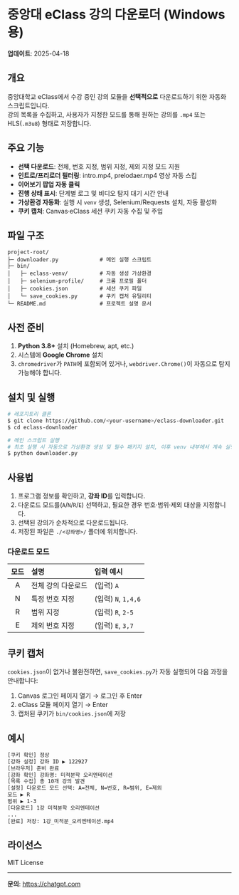# 중앙대 eClass 강의 다운로더 (Windows 용)

**업데이트**: 2025-04-18

## 개요
중앙대학교 eClass에서 수강 중인 강의 모듈을 **선택적으로** 다운로드하기 위한 자동화 스크립트입니다.  
강의 목록을 수집하고, 사용자가 지정한 모드를 통해 원하는 강의를 `.mp4` 또는 HLS(`.m3u8`) 형태로 저장합니다.

## 주요 기능
- **선택 다운로드**: 전체, 번호 지정, 범위 지정, 제외 지정 모드 지원
- **인트로/프리로더 필터링**: intro.mp4, prelodaer.mp4 영상 자동 스킵
- **이어보기 팝업 자동 클릭**
- **진행 상태 표시**: 단계별 로그 및 비디오 탐지 대기 시간 안내
- **가상환경 자동화**: 실행 시 `venv` 생성, Selenium/Requests 설치, 자동 활성화
- **쿠키 캡처**: Canvas·eClass 세션 쿠키 자동 수집 및 주입

## 파일 구조
```
project-root/
├─ downloader.py             # 메인 실행 스크립트
├─ bin/
│   ├─ eclass-venv/          # 자동 생성 가상환경
│   ├─ selenium-profile/     # 크롬 프로필 폴더
│   ├─ cookies.json          # 세션 쿠키 파일
│   └─ save_cookies.py       # 쿠키 캡처 유틸리티
└─ README.md                 # 프로젝트 설명 문서
```

## 사전 준비
1. **Python 3.8+** 설치 (Homebrew, apt, etc.)  
2. 시스템에 **Google Chrome** 설치  
3. `chromedriver`가 `PATH`에 포함되어 있거나, `webdriver.Chrome()`이 자동으로 탐지 가능해야 합니다.

## 설치 및 실행
```bash
# 레포지토리 클론
$ git clone https://github.com/<your-username>/eclass-downloader.git
$ cd eclass-downloader

# 메인 스크립트 실행
# 최초 실행 시 자동으로 가상환경 생성 및 필수 패키지 설치, 이후 venv 내부에서 계속 실행됩니다
$ python downloader.py
```

## 사용법
1. 프로그램 정보를 확인하고, **강좌 ID**를 입력합니다.  
2. 다운로드 모드를(`A`/`N`/`R`/`E`) 선택하고, 필요한 경우 번호·범위·제외 대상을 지정합니다.  
3. 선택된 강의가 순차적으로 다운로드됩니다.  
4. 저장된 파일은 `./<강좌명>/` 폴더에 위치합니다.

### 다운로드 모드
| 모드 | 설명                          | 입력 예시      |
|:----:|:-----------------------------|:---------------|
| A    | 전체 강의 다운로드           | (입력) `A`     |
| N    | 특정 번호 지정               | (입력) `N`, `1,4,6` |
| R    | 범위 지정                    | (입력) `R`, `2-5`   |
| E    | 제외 번호 지정               | (입력) `E`, `3,7`   |

## 쿠키 캡처
`cookies.json`이 없거나 불완전하면, `save_cookies.py`가 자동 실행되어 다음 과정을 안내합니다:  
1. Canvas 로그인 페이지 열기 → 로그인 후 Enter  
2. eClass 모듈 페이지 열기 → Enter  
3. 캡처된 쿠키가 `bin/cookies.json`에 저장

## 예시
```bash
[쿠키 확인] 정상
[강좌 설정] 강좌 ID ▶ 122927
[브라우저] 준비 완료
[강좌 확인] 강좌명: 미적분학 오리엔테이션
[목록 수집] 총 10개 강의 발견
[설정] 다운로드 모드 선택: A=전체, N=번호, R=범위, E=제외
모드 ▶ R
범위 ▶ 1-3
[다운로드] 1강 미적분학 오리엔테이션
...
[완료] 저장: 1강_미적분_오리엔테이션.mp4
```

## 라이선스
MIT License  

---  
**문의**: https://chatgpt.com

